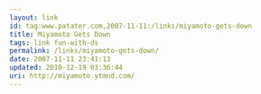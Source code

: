 ```yaml
---
layout: link
id: tag:www.patater.com,2007-11-11:/links/miyamoto-gets-down
title: Miyamoto Gets Down
tags: link fun-with-ds
permalink: /links/miyamoto-gets-down/
date: 2007-11-11 23:41:13
updated: 2010-12-19 03:36:44
uri: http://miyamoto.ytmnd.com/
---
```


